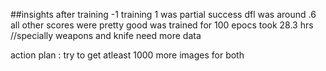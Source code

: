 ##insights after training -1
training 1 was partial success 
dfl was around .6
all other scores were pretty good
was trained for 100 epocs 
took 28.3  hrs
//specially weapons and knife need more data


action plan : try to get atleast 1000 more images for both

